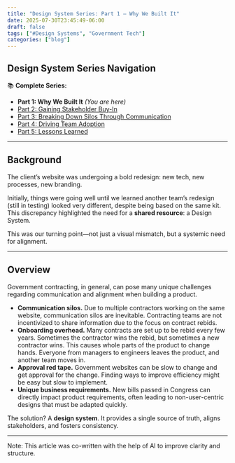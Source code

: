 ```yaml
---
title: "Design System Series: Part 1 – Why We Built It"
date: 2025-07-30T23:45:49-06:00
draft: false
tags: ["#Design Systems", "Government Tech"]
categories: ["blog"]
---
```


## Design System Series Navigation

📚 **Complete Series:**
- **Part 1: Why We Built It** *(You are here)*
- [Part 2: Gaining Stakeholder Buy-In](../design-system-series-part2-gaining-stakeholder-buy-in-government/)
- [Part 3: Breaking Down Silos Through Communication](../design-system-series-part3-breaking-silos-team-communication/)
- [Part 4: Driving Team Adoption](../design-system-series-part4-driving-team-adoption-strategies/)
- [Part 5: Lessons Learned](../design-system-series-part5-lessons-learned-starting-design-system/)

---

## Background

The client’s website was undergoing a bold redesign: new tech, new processes, new branding.

Initially, things were going well until we learned another team’s redesign (still in testing) looked very different, despite being based on the same kit. This discrepancy highlighted the need for a **shared resource**: a Design System.

This was our turning point—not just a visual mismatch, but a systemic need for alignment.

---

## Overview
Government contracting, in general, can pose many unique challenges regarding communication and alignment when building a product.

- **Communication silos.** Due to multiple contractors working on the same website, communication silos are inevitable. Contracting teams are not incentivized to share information due to the focus on contract rebids.
- **Onboarding overhead.** Many contracts are set up to be rebid every few years. Sometimes the contractor wins the rebid, but sometimes a new contractor wins. This causes whole parts of the product to change hands. Everyone from managers to engineers leaves the product, and another team moves in.
- **Approval red tape.** Government websites can be slow to change and get approval for the change. Finding ways to improve efficiency might be easy but slow to implement.
- **Unique business requirements.** New bills passed in Congress can directly impact product requirements, often leading to non-user-centric designs that must be adapted quickly.

The solution? A **design system**. It provides a single source of truth, aligns stakeholders, and fosters consistency.

---

Note: This article was co-written with the help of AI to improve clarity and structure.

